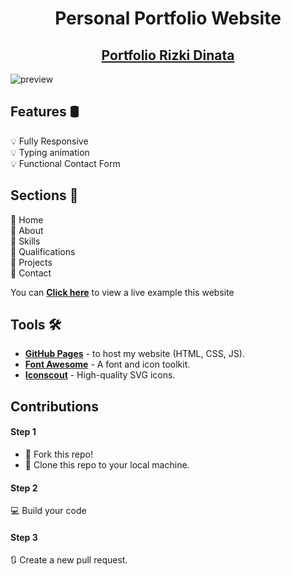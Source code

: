 <div align="center">

<h1>Personal Portfolio Website</h1>

<h2>
  <a href="https://dinata16.github.io/">Portfolio Rizki Dinata</a>
</h2>
</div>


![preview](https://github.com/dinata16/dinata16.github.io/assets/89764786/2588c8f8-6a98-4138-9bc1-3cbe91ac5200)

 
## Features 🛢️

💡 Fully Responsive\
💡 Typing animation\
💡 Functional Contact Form


## Sections 📑

📌 Home\
📌 About\
📌 Skills\
📌 Qualifications\
📌 Projects\
📌 Contact

You can **[Click here](https://dinata16.github.io)** to view a live example this website

## Tools 🛠️

- [**GitHub Pages**](https://docs.github.com/en/pages) - to host my website (HTML, CSS, JS).
- [**Font Awesome**](https://fontawesome.com/) - A font and icon toolkit.
- [**Iconscout**](https://iconscout.com/unicons) - High-quality SVG icons.


## Contributions

#### Step 1
- 🍴 Fork this repo!
- 🔗 Clone this repo to your local machine.
#### Step 2
💻 Build your code 
#### Step 3
🔃 Create a new pull request.
